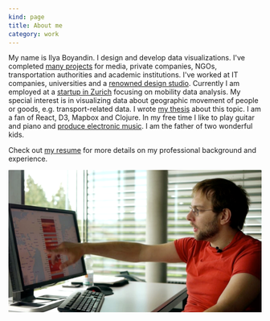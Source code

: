 ```yaml
---
kind: page
title: About me 
category: work
---
```

My name is Ilya Boyandin. I design and develop data visualizations.
I've completed <a href="/">many projects</a> for media, private companies, NGOs, transportation authorities 
and academic institutions. 
I've worked at IT companies, universities 
and a <a href="http://interactivethings.com/" target="_blank" rel="noopener">renowned design studio</a>. 
Currently I am employed at a <a href="https://www.teralytics.net/" target="_blank" rel="noopener">startup in Zurich</a> focusing on mobility data analysis.
My special interest is in visualizing data about 
geographic movement of people or goods, e.g. transport-related data.
I wrote <a href="/assets/thesis.pdf" target="_blank" rel="noopener">my thesis</a> about this topic.
I am a fan of React, D3, Mapbox and Clojure.
In my free time I like to play guitar and piano and 
<a href="https://soundcloud.com/ibananti" target="_blank" rel="noopener">produce electronic music</a>.
I am the father of two wonderful kids.

Check out <a href="/resume">my resume</a> for more 
details on my professional background and experience.


![](flowstrates-video-still.png)
